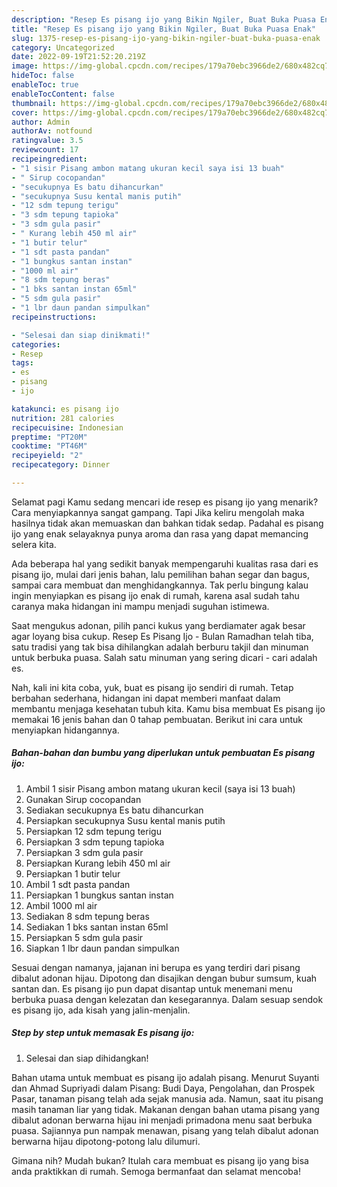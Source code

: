 ```yaml
---
description: "Resep Es pisang ijo yang Bikin Ngiler, Buat Buka Puasa Enak"
title: "Resep Es pisang ijo yang Bikin Ngiler, Buat Buka Puasa Enak"
slug: 1375-resep-es-pisang-ijo-yang-bikin-ngiler-buat-buka-puasa-enak
category: Uncategorized
date: 2022-09-19T21:52:20.219Z
image: https://img-global.cpcdn.com/recipes/179a70ebc3966de2/680x482cq70/es-pisang-ijo-foto-resep-utama.jpg
hideToc: false
enableToc: true
enableTocContent: false
thumbnail: https://img-global.cpcdn.com/recipes/179a70ebc3966de2/680x482cq70/es-pisang-ijo-foto-resep-utama.jpg
cover: https://img-global.cpcdn.com/recipes/179a70ebc3966de2/680x482cq70/es-pisang-ijo-foto-resep-utama.jpg
author: Admin
authorAv: notfound
ratingvalue: 3.5
reviewcount: 17
recipeingredient:
- "1 sisir Pisang ambon matang ukuran kecil saya isi 13 buah"
- " Sirup cocopandan"
- "secukupnya Es batu dihancurkan"
- "secukupnya Susu kental manis putih"
- "12 sdm tepung terigu"
- "3 sdm tepung tapioka"
- "3 sdm gula pasir"
- " Kurang lebih 450 ml air"
- "1 butir telur"
- "1 sdt pasta pandan"
- "1 bungkus santan instan"
- "1000 ml air"
- "8 sdm tepung beras"
- "1 bks santan instan 65ml"
- "5 sdm gula pasir"
- "1 lbr daun pandan simpulkan"
recipeinstructions:

- "Selesai dan siap dinikmati!"
categories:
- Resep
tags:
- es
- pisang
- ijo

katakunci: es pisang ijo 
nutrition: 281 calories
recipecuisine: Indonesian
preptime: "PT20M"
cooktime: "PT46M"
recipeyield: "2"
recipecategory: Dinner

---
```



Selamat pagi Kamu sedang mencari ide resep es pisang ijo yang menarik? Cara menyiapkannya sangat gampang. Tapi Jika keliru mengolah maka hasilnya tidak akan memuaskan dan bahkan tidak sedap. Padahal es pisang ijo yang enak selayaknya punya aroma dan rasa yang dapat memancing selera kita.


Ada beberapa hal yang sedikit banyak mempengaruhi kualitas rasa dari es pisang ijo, mulai dari jenis bahan, lalu pemilihan bahan segar dan bagus, sampai cara membuat dan menghidangkannya. Tak perlu bingung kalau ingin menyiapkan es pisang ijo enak di rumah, karena asal sudah tahu caranya maka hidangan ini mampu menjadi suguhan istimewa.

Saat mengukus adonan, pilih panci kukus yang berdiamater agak besar agar loyang bisa cukup. Resep Es Pisang Ijo - Bulan Ramadhan telah tiba, satu tradisi yang tak bisa dihilangkan adalah berburu takjil dan minuman untuk berbuka puasa. Salah satu minuman yang sering dicari - cari adalah es.


Nah, kali ini kita coba, yuk, buat es pisang ijo sendiri di rumah. Tetap berbahan sederhana, hidangan ini dapat memberi manfaat dalam membantu menjaga kesehatan tubuh kita. Kamu bisa membuat Es pisang ijo memakai 16 jenis bahan dan 0 tahap pembuatan. Berikut ini cara untuk menyiapkan hidangannya.

<!--inarticleads1-->

##### Bahan-bahan dan bumbu yang diperlukan untuk pembuatan Es pisang ijo:

1. Ambil 1 sisir Pisang ambon matang ukuran kecil (saya isi 13 buah)
1. Gunakan  Sirup cocopandan
1. Sediakan secukupnya Es batu dihancurkan
1. Persiapkan secukupnya Susu kental manis putih
1. Persiapkan 12 sdm tepung terigu
1. Persiapkan 3 sdm tepung tapioka
1. Persiapkan 3 sdm gula pasir
1. Persiapkan  Kurang lebih 450 ml air
1. Persiapkan 1 butir telur
1. Ambil 1 sdt pasta pandan
1. Persiapkan 1 bungkus santan instan
1. Ambil 1000 ml air
1. Sediakan 8 sdm tepung beras
1. Sediakan 1 bks santan instan 65ml
1. Persiapkan 5 sdm gula pasir
1. Siapkan 1 lbr daun pandan simpulkan


Sesuai dengan namanya, jajanan ini berupa es yang terdiri dari pisang dibalut adonan hijau. Dipotong dan disajikan dengan bubur sumsum, kuah santan dan. Es pisang ijo pun dapat disantap untuk menemani menu berbuka puasa dengan kelezatan dan kesegarannya. Dalam sesuap sendok es pisang ijo, ada kisah yang jalin-menjalin. 

<!--inarticleads2-->

##### Step by step untuk memasak Es pisang ijo:


1. Selesai dan siap dihidangkan!

Bahan utama untuk membuat es pisang ijo adalah pisang. Menurut Suyanti dan Ahmad Supriyadi dalam Pisang: Budi Daya, Pengolahan, dan Prospek Pasar, tanaman pisang telah ada sejak manusia ada. Namun, saat itu pisang masih tanaman liar yang tidak. Makanan dengan bahan utama pisang yang dibalut adonan berwarna hijau ini menjadi primadona menu saat berbuka puasa. Sajiannya pun nampak menawan, pisang yang telah dibalut adonan berwarna hijau dipotong-potong lalu dilumuri. 

Gimana nih? Mudah bukan? Itulah cara membuat es pisang ijo yang bisa anda praktikkan di rumah. Semoga bermanfaat dan selamat mencoba!
